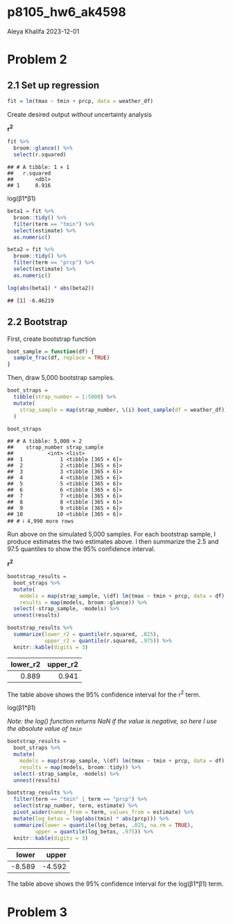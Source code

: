 p8105_hw6_ak4598
================
Aleya Khalifa
2023-12-01

# Problem 2

## 2.1 Set up regression

``` r
fit = lm(tmax ~ tmin + prcp, data = weather_df)
```

Create desired output *without* uncertainty analysis

**r<sup>2</sup>**

``` r
fit %>% 
  broom::glance() %>%
  select(r.squared)
```

    ## # A tibble: 1 × 1
    ##   r.squared
    ##       <dbl>
    ## 1     0.916

log(β1\*β1)

``` r
beta1 = fit %>% 
  broom::tidy() %>%
  filter(term == "tmin") %>%
  select(estimate) %>%
  as.numeric()

beta2 = fit %>% 
  broom::tidy() %>%
  filter(term == "prcp") %>%
  select(estimate) %>%
  as.numeric()

log(abs(beta1) * abs(beta2))
```

    ## [1] -6.46219

## 2.2 Bootstrap

First, create bootstrap function

``` r
boot_sample = function(df) {
  sample_frac(df, replace = TRUE)
}
```

Then, draw 5,000 bootstrap samples.

``` r
boot_straps = 
  tibble(strap_number = 1:5000) %>% 
  mutate(
    strap_sample = map(strap_number, \(i) boot_sample(df = weather_df))
  )

boot_straps
```

    ## # A tibble: 5,000 × 2
    ##    strap_number strap_sample      
    ##           <int> <list>            
    ##  1            1 <tibble [365 × 6]>
    ##  2            2 <tibble [365 × 6]>
    ##  3            3 <tibble [365 × 6]>
    ##  4            4 <tibble [365 × 6]>
    ##  5            5 <tibble [365 × 6]>
    ##  6            6 <tibble [365 × 6]>
    ##  7            7 <tibble [365 × 6]>
    ##  8            8 <tibble [365 × 6]>
    ##  9            9 <tibble [365 × 6]>
    ## 10           10 <tibble [365 × 6]>
    ## # ℹ 4,990 more rows

Run above on the simulated 5,000 samples. For each bootstrap sample, I
produce estimates the two estimates above. I then summarize the 2.5 and
97.5 quantiles to show the 95% confidence interval.

**r<sup>2</sup>**

``` r
bootstrap_results = 
  boot_straps %>% 
  mutate(
    models = map(strap_sample, \(df) lm(tmax ~ tmin + prcp, data = df) ),
    results = map(models, broom::glance)) %>% 
  select(-strap_sample, -models) %>% 
  unnest(results) 

bootstrap_results %>% 
  summarize(lower_r2 = quantile(r.squared, .025),
            upper_r2 = quantile(r.squared, .975)) %>% 
  knitr::kable(digits = 3)
```

| lower_r2 | upper_r2 |
|---------:|---------:|
|    0.889 |    0.941 |

The table above shows the 95% confidence interval for the r<sup>2</sup>
term.

log(β1\*β1)

*Note: the log() function returns NaN if the value is negative, so here
I use the absolute value of `tmin`*

``` r
bootstrap_results = 
  boot_straps %>% 
  mutate(
    models = map(strap_sample, \(df) lm(tmax ~ tmin + prcp, data = df) ),
    results = map(models, broom::tidy)) %>% 
  select(-strap_sample, -models) %>% 
  unnest(results) 

bootstrap_results %>% 
  filter(term == "tmin" | term == "prcp") %>%
  select(strap_number, term, estimate) %>%
  pivot_wider(names_from = term, values_from = estimate) %>%
  mutate(log_betas = log(abs(tmin) * abs(prcp))) %>%
  summarize(lower = quantile(log_betas, .025, na.rm = TRUE),
         upper = quantile(log_betas, .975)) %>%
  knitr::kable(digits = 3)
```

|  lower |  upper |
|-------:|-------:|
| -8.589 | -4.592 |

The table above shows the 95% confidence interval for the log(β1\*β1)
term.

# Problem 3
